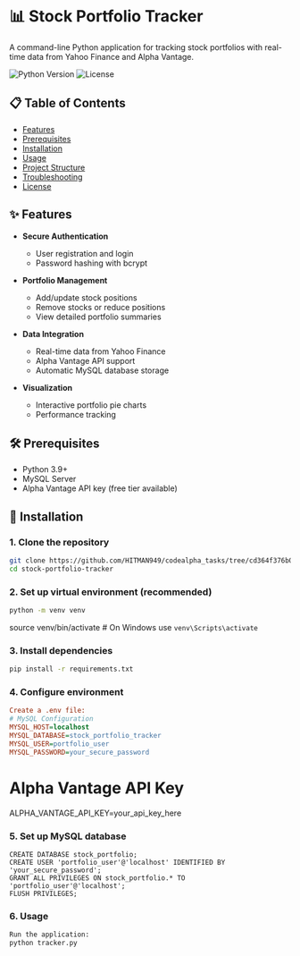 # 📊 Stock Portfolio Tracker

A command-line Python application for tracking stock portfolios with real-time data from Yahoo Finance and Alpha Vantage.

![Python Version](https://img.shields.io/badge/python-3.9%2B-blue)
![License](https://img.shields.io/badge/license-MIT-green)

## 📋 Table of Contents
- [Features](#-features)
- [Prerequisites](#-prerequisites)
- [Installation](#-installation)
- [Usage](#-usage)
- [Project Structure](#-project-structure)
- [Troubleshooting](#-troubleshooting)
- [License](#-license)

## ✨ Features

- **Secure Authentication**
  - User registration and login
  - Password hashing with bcrypt

- **Portfolio Management**
  - Add/update stock positions
  - Remove stocks or reduce positions
  - View detailed portfolio summaries

- **Data Integration**
  - Real-time data from Yahoo Finance
  - Alpha Vantage API support
  - Automatic MySQL database storage

- **Visualization**
  - Interactive portfolio pie charts
  - Performance tracking

## 🛠 Prerequisites

- Python 3.9+
- MySQL Server
- Alpha Vantage API key (free tier available)

## 🚀 Installation

### 1. Clone the repository
```bash
git clone https://github.com/HITMAN949/codealpha_tasks/tree/cd364f376b094e7fdaa7fc8dd88fd872ec196162/Simple%20Stock%20Porfolio%20Tracker
cd stock-portfolio-tracker
```
### 2. Set up virtual environment (recommended)
```bash
python -m venv venv
```
source venv/bin/activate  # On Windows use `venv\Scripts\activate`
### 3. Install dependencies
```bash
pip install -r requirements.txt
```
### 4. Configure environment
```ini
Create a .env file:
# MySQL Configuration
MYSQL_HOST=localhost
MYSQL_DATABASE=stock_portfolio_tracker
MYSQL_USER=portfolio_user
MYSQL_PASSWORD=your_secure_password
```
# Alpha Vantage API Key
ALPHA_VANTAGE_API_KEY=your_api_key_here
### 5. Set up MySQL database
```mysql
CREATE DATABASE stock_portfolio;
CREATE USER 'portfolio_user'@'localhost' IDENTIFIED BY 'your_secure_password';
GRANT ALL PRIVILEGES ON stock_portfolio.* TO 'portfolio_user'@'localhost';
FLUSH PRIVILEGES;
```
### 6. Usage
```python
Run the application:
python tracker.py
```